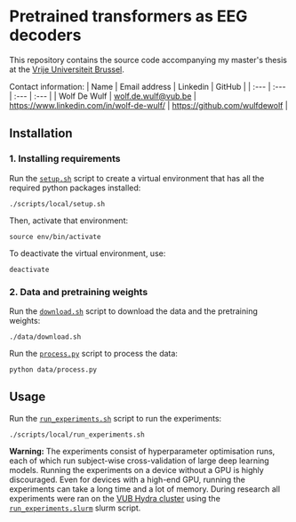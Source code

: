 # Pretrained transformers as EEG decoders

This repository contains the source code accompanying my master's thesis at the [Vrije Universiteit Brussel](https://www.vub.be).

Contact information:
| Name | Email address | Linkedin | GitHub |
| :--- | :--- | :--- | :--- |
| Wolf De Wulf | [wolf.de.wulf@vub.be](mailto:wolf.de.wulf@vub.be) | https://www.linkedin.com/in/wolf-de-wulf/ | https://github.com/wulfdewolf |

## Installation

### 1. Installing requirements

Run the [`setup.sh`](requirements/local/setup.sh) script to create a virtual environment that has all
the required python packages installed:

```console
./scripts/local/setup.sh
```

Then, activate that environment:

```console
source env/bin/activate
```

To deactivate the virtual environment, use:

```console
deactivate
```

### 2. Data and pretraining weights

Run the [`download.sh`](data/download.sh) script to download the data and the pretraining weights:

```console
./data/download.sh
```

Run the [`process.py`](data/process.py) script to process the data:

```console
python data/process.py
```

## Usage

Run the [`run_experiments.sh`](scripts/local/run_experiments.sh) script to run the experiments:

```console
./scripts/local/run_experiments.sh
```

**Warning:** The experiments consist of hyperparameter optimisation runs, each of which run subject-wise cross-validation of large deep learning models. Running the experiments on a device without a GPU is highly discouraged. Even for devices with a high-end GPU, running the experiments can take a long time and a lot of memory.
During research all experiments were ran on the [VUB Hydra cluster](https://hpc.vub.be/) using the [`run_experiments.slurm`](scripts/cluster/run_experiments.slurm) slurm script.
